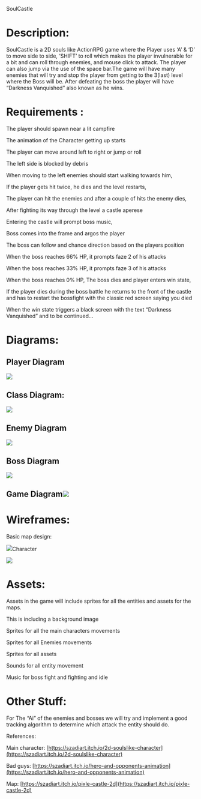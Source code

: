 
SoulCastle

# Description:

SoulCastle is a 2D souls like ActionRPG game where the Player uses ‘A’ & ‘D’ to move side to side, ‘SHIFT’ to roll which makes the player invulnerable for a bit and can roll through enemies, and mouse click to attack. The player can also jump via the use of the space bar.The game will have many enemies that will try and stop the player from getting to the 3(last) level where the Boss will be. After defeating the boss the player will have “Darkness Vanquished” also known as he wins.

# Requirements :

The player should spawn near a lit campfire

The animation of the Character getting up starts

The player can move around left to right or jump or roll

The left side is blocked by debris

When moving to the left enemies should start walking towards him,

If the player gets hit twice, he dies and the level restarts,

The player can hit the enemies and after a couple of hits the enemy dies,

After fighting its way through the level a castle aperese

Entering the castle will prompt boss music,

Boss comes into the frame and argos the player

The boss can follow and chance direction based on the players position

When the boss reaches 66% HP, it prompts faze 2 of his attacks

When the boss reaches 33% HP, it prompts faze 3 of his attacks

When the boss reaches 0% HP, The boss dies and player enters win state,

If the player dies during the boss battle he returns to the front of the castle and has to restart the bossfight with the classic red screen saying you died

When the win state triggers a black screen with the text “Darkness Vanquished” and to be continued…

  

# Diagrams:

  
  
  
  
  

## Player Diagram

![](https://lh4.googleusercontent.com/OM9ioaPZeazEbRG2BPesO7VifF93udEaPGat9GgBaxgHoCHonSzTRLgU05V--4fhY4aklgq71vsz0dD5mJlrhlac4sJYVWWS8OljFqxD9PSIun9dsUw8j2G7XufYLGzm0VBWMdmXndVq5DiUsOgNiGJx7lIftAapChN-VOVOy8HKdgsh59bS2nCmZ56OGg)

  
  
  
  
  
  
  
  
  
  
  
  
  
  
  
  
  
  
  
  
  

## Class Diagram:

![](https://lh6.googleusercontent.com/YhEzHQyz6JQ_E9zYhxhd1O0s8JsHMpr5xwfBHvptZq3DvT3uPSupB9UQ3577kSqiJpBZd7tW-Jin5Qmr4zpXAqpWpcOnXvqRyEnJnWecGoiFcdmw-K1gothtMAfasKCfwfk6R-cINnC5JlMIvE3llWAZw0Y1LphbXXqoQftxm3yIB0VHq6y-Nz_MmbjVSA)

  

## Enemy Diagram

![](https://lh6.googleusercontent.com/2piNLuREuvqDO2UyMtbAfAfcz8mTeVZrUjo6xA0rKN5I5lG-T100SnBUKMrfvqJKf2kMNLvRCUf6FzBdrCtVj7eo_24JxgnSGaidFLPCmy2UF_qItk8j8U60U1gLRLX-2AUCbbIYscTaHFfhyACHoK0RAUxM3wod_7aWa8ZisoLWwgeGJHgAGnLdU1wfbA)

  

## Boss Diagram

![](https://lh3.googleusercontent.com/BTS5m42qJEvpY1_HpO7X27mkpeIjwtv_DISlCdTSt1sPgtqOMoqYP9iPMOcm-QHz5O2ucIwyDy4Nkaa6iMFMrEoxTy_ERIfpdBkN216jd6wzN579xmNvCPZO6w3o7-0lvpw1aSV2f8PehdVKPkTOPginZz9m6IaHIs4_YsCWZ6dNeyU1NdZhzpu4hVm_Vg)

  
  

## Game Diagram![](https://lh4.googleusercontent.com/6NTDsAMyYPAo1GvMZ7xvxlWzlmp2wLPn3pPk11wKJlbJn6pdphoxAIOatAUNVxTwDdkkTRDvGIx04aS7XR5vcqxd13AzRyxLrdpSttJ3sneANiQoofwcdimcIm57sr6t2CWrgWQ5sf0X7ZD4Bm-iJSZXSZiwJI-IxGgyIg_2ZXu6CRJPRberwBzPhhTysQ)

# Wireframes:

Basic map design:

![](https://lh3.googleusercontent.com/PAxcBZxuW4Tdi7e9_ThDY3uL7hbla7tspK5s9cEfBYb5Hjd2Iv3-JO7PC4j-XcWvsL_UdCcJ4LsHVLTGu1mkzaTAuYGZO_y-EDbR0yZbHGdsP8Oel4WbRbLkv3RmM4uJo9m2bRe4jSycl63CW5XmiA9bXNWsvUdGQFOm6Oe2E_-s6B0W0pXTCodJOLPj0w)Character

![](https://lh5.googleusercontent.com/-umXmzajbvukysAECh9F1g0-bKE_GUkPXGS8l8XPx_1NMQZBE56KycnFwpr5LyJHt1_E_fFoSkZOXxXnstSlJouxiO7wLx7huAm2QVTW9-PcrnTPEFdpIK9xCdlzMGxHuY4oTNMfnWDn_ZT0zP64ouAhMSCjyAztwZ5yaPyI8tapo8mTCL3V_PWbzce0pw)

# Assets:

Assets in the game will include sprites for all the entities and assets for the maps.

This is including a background image

Sprites for all the main characters movements

Sprites for all Enemies movements

Sprites for all assets

Sounds for all entity movement

Music for boss fight and fighting and idle

  

# Other Stuff:

  

For The “Ai” of the enemies and bosses we will try and implement a good tracking algorithm to determine which attack the entity should do.

  
  

References:

Main character: [https://szadiart.itch.io/2d-soulslike-character](https://szadiart.itch.io/2d-soulslike-character)

Bad guys: [https://szadiart.itch.io/hero-and-opponents-animation](https://szadiart.itch.io/hero-and-opponents-animation)

Map: [https://szadiart.itch.io/pixle-castle-2d](https://szadiart.itch.io/pixle-castle-2d)
